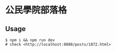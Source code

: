 公民學院部落格
==============

Usage
-----

```
$ npm i && npm run dev
# check <http://localhost:8080/posts/1872.html>
```

